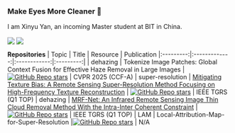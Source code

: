 ### Make Eyes More Cleaner 👋
I am Xinyu Yan, an incoming Master student at BIT in China.

<picture>
    <source media="(prefers-color-scheme: dark)" srcset="https://github-readme-stats.vercel.app/api?username=fengyanzi&theme=dark&show_icons=true">
    <img align="center"  src="https://github-readme-stats.vercel.app/api?username=fengyanzi&show_icons=true">
</picture>
<picture>
<source media="(prefers-color-scheme: dark)" srcset="https://github-readme-stats.vercel.app/api/top-langs/?username=fengyanzi&layout=donut">
    <img align="center" src="https://github-readme-stats.vercel.app/api/top-langs/?username=fengyanzi&layout=donut">
</picture>


 **Repositories** 
|   Topic   |     Title     |    Resource  | Publication
|:---------:|:-------------:|:------------:|:---------:|
|   dehazing  |   Tokenize Image Patches: Global Context Fusion for Effective Haze Removal in Large Images | [![GitHub Repo stars](https://img.shields.io/github/stars/fengyanzi/DehazingAttributionMap?style=social)](https://github.com/fengyanzi/DehazingAttributionMap) | CVPR 2025 (CCF-A)
|  super-resolution   |   [Mitigating Texture Bias: A Remote Sensing Super-Resolution Method Focusing on High-Frequency Texture Reconstruction](https://ieeexplore.ieee.org/document/10912673) | [![GitHub Repo stars](https://img.shields.io/github/stars/fengyanzi/FAT?style=social)](https://github.com/fengyanzi/FAT) | IEEE TGRS (Q1 TOP)
|   dehazing  |   [MRF-Net: An Infrared Remote Sensing Image Thin Cloud Removal Method With the Intra-Inter Coherent Constraint](https://ieeexplore.ieee.org/document/10918606) | [![GitHub Repo stars](https://img.shields.io/github/stars/fengyanzi/MRF-Net?style=social)](https://github.com/fengyanzi/MRF-Net) | IEEE TGRS (Q1 TOP)
|   LAM  |   Local-Attribution-Map-for-Super-Resolution |[![GitHub Repo stars](https://img.shields.io/github/stars/fengyanzi/Local-Attribution-Map-for-Super-Resolution?style=social)](https://github.com/fengyanzi/Local-Attribution-Map-for-Super-Resolution) | N/A



<!--
**fengyanzi/fengyanzi** is a ✨ _special_ ✨ repository because its `README.md` (this file) appears on your GitHub profile.

Here are some ideas to get you started:

- 🔭 I’m currently working on ...
- 🌱 I’m currently learning ...
- 👯 I’m looking to collaborate on ...
- 🤔 I’m looking for help with ...
- 💬 Ask me about ...
- 📫 How to reach me: ...
- 😄 Pronouns: ...
- ⚡ Fun fact: ...
-->
